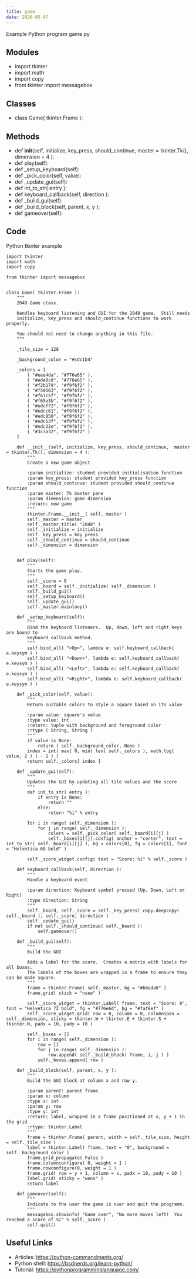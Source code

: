 ```yaml
---
title: game
date: 2020-05-07
---
```

Example Python program game.py

## Modules

* import tkinter
* import math
* import copy
* from tkinter import messagebox

## Classes

* class Game( tkinter.Frame ):

## Methods

* def __init__(self, initialize, key_press, should_continue,  master = tkinter.Tk(), dimension = 4 ):
* def play(self):
* def _setup_keyboard(self):
* def _pick_color(self, value):
* def _update_gui(self):
* def int_to_str( entry ):
* def keyboard_callback(self, direction ):
* def _build_gui(self):
* def _build_block(self, parent, x, y ):
* def gameover(self):

## Code

Python tkinter example

    import tkinter
    import math
    import copy
    
    from tkinter import messagebox
    
    
    class Game( tkinter.Frame ):
        """
        2048 Game class.
    
        Handles keyboard listening and GUI for the 2048 game.  Still needs
        initialize, key_press and should_continue functions to work properly.
    
        You should not need to change anything in this file.
        """
    
        _tile_size = 128
    
        _background_color = "#cdc1b4"
    
        _colors = [
            ( "#eee4da", "#776e65" ),
            ( "#ede0c8", "#776e65" ),
            ( "#f2b179", "#f9f6f2" ),
            ( "#f59563", "#f9f6f2" ),
            ( "#f67c5f", "#f9f6f2" ),
            ( "#f65e3b", "#f9f6f2" ),
            ( "#edcf72", "#f9f6f2" ),
            ( "#edcc61", "#f9f6f2" ),
            ( "#edc850", "#f9f6f2" ),
            ( "#edc53f", "#f9f6f2" ),
            ( "#edc22e", "#f9f6f2" ),
            ( "#3c3a32", "#f9f6f2" )
        ]
    
        def __init__(self, initialize, key_press, should_continue,  master = tkinter.Tk(), dimension = 4 ):
            """
            Create a new game object
    
            :param initialize: student provided initialisation function
            :param key_press: student provided key_press function
            :param should_continue: student provided should_continue function
            :param master: Tk master pane
            :param dimension: game dimension
            :return: new game
            """
            tkinter.Frame.__init__( self, master )
            self._master = master
            self._master.title( "2048" )
            self._initialize = initialize
            self._key_press = key_press
            self._should_continue = should_continue
            self._dimension = dimension
    
    
        def play(self):
            """
            Starts the game play.
            """
            self._score = 0
            self._board = self._initialize( self._dimension )
            self._build_gui()
            self._setup_keyboard()
            self._update_gui()
            self._master.mainloop()
    
        def _setup_keyboard(self):
            """
            Bind the keyboard listeners.  Up, down, left and right keys are bound to
            keyboard_callback method.
            """
            self.bind_all( "<Up>", lambda e: self.keyboard_callback( e.keysym ) )
            self.bind_all( "<Down>", lambda e: self.keyboard_callback( e.keysym ) )
            self.bind_all( "<Left>", lambda e: self.keyboard_callback( e.keysym ) )
            self.bind_all( "<Right>", lambda e: self.keyboard_callback( e.keysym ) )
    
        def _pick_color(self, value):
            """
            Return suitable colors to style a square based on its value
    
            :param value: square's value
            :type value: int
            :return: tuple with background and foreground color
            :rtype ( String, String )
            """
            if value is None:
                return ( self._background_color, None )
            index = int( max( 0, min( len( self._colors ), math.log( value, 2 ) ) - 1 ) )
            return self._colors[ index ]
    
        def _update_gui(self):
            """
            Updates the GUI by updating all tile values and the score
            """
            def int_to_str( entry ):
                if entry is None:
                    return ""
                else:
                    return "%i" % entry
    
            for i in range( self._dimension ):
                for j in range( self._dimension ):
                    colors = self._pick_color( self._board[i][j] )
                    self._boxes[i][j].config( anchor = "center", text = int_to_str( self._board[i][j] ), bg = colors[0], fg = colors[1], font = "Helvetica 68 bold" )
    
            self._score_widget.config( text = "Score: %i" % self._score )
    
        def keyboard_callback(self, direction ):
            """
            Handle a keyboard event
    
            :param direction: Keyboard symbol pressed (Up, Down, Left or Right)
            :type direction: String
            """
            self._board, self._score = self._key_press( copy.deepcopy( self._board ), self._score, direction )
            self._update_gui()
            if not self._should_continue( self._board ):
                self.gameover()
    
        def _build_gui(self):
            """
            Build the GUI
    
            Adds a label for the score.  Creates a matrix with labels for all boxes.
            The labels of the boxes are wrapped in a frame to ensure they can be made square.
            """
            frame = tkinter.Frame( self._master, bg = "#bbada0" )
            frame.grid( stick = "nsew" )
    
            self._score_widget = tkinter.Label( frame, text = "Score: 0", font = "Helvetica 72 bold", fg = "#776e6d", bg = "#faf8ef" )
            self._score_widget.grid( row = 0, column = 0, columnspan = self._dimension, sticky = tkinter.W + tkinter.E + tkinter.S + tkinter.N, padx = 10, pady = 10 )
    
            self._boxes = []
            for i in range( self._dimension ):
                row = []
                for j in range( self._dimension ):
                    row.append( self._build_block( frame, i, j ) )
                self._boxes.append( row )
    
        def _build_block(self, parent, x, y ):
            """
            Build the GUI block at column x and row y.
    
            :param parent: parent frame
            :param x: column
            :type x: int
            :param y: row
            :type y: int
            :return: label, wrapped in a frame positioned at x, y + 1 in the grid
            :rtype: tkinter.Label
            """
            frame = tkinter.Frame( parent, width = self._tile_size, height = self._tile_size )
            label = tkinter.Label( frame, text = "0", background = self._background_color )
            frame.grid_propagate( False )
            frame.columnconfigure( 0, weight = 1 )
            frame.rowconfigure(0, weight = 1 )
            frame.grid( row = y + 1, column = x, padx = 10, pady = 10 )
            label.grid( sticky = "wens" )
            return label
    
        def gameover(self):
            """
            Indicate to the user the game is over and quit the programm.
            """
            messagebox.showinfo( "Game over", "No more moves left!  You reached a score of %i" % self._score )
            self.quit()

## Useful Links

- Articles: https://python-commandments.org/
- Python shell: https://bsdnerds.org/learn-python/
- Tutorial: https://pythonprogramminglanguage.com/
